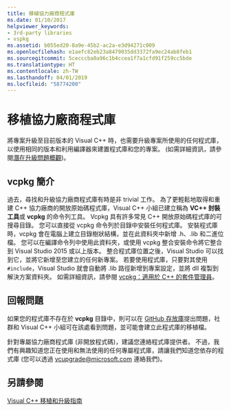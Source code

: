 ```yaml
---
title: 移植協力廠商程式庫
ms.date: 01/10/2017
helpviewer_keywords:
- 3rd-party libraries
- vspkg
ms.assetid: b055ed20-8a9e-45b2-ac2a-e3d94271c009
ms.openlocfilehash: e1aefc82eb23a8479035dd3372fa9ec24ab8feb1
ms.sourcegitcommit: 5cecccba0a96c1b4ccea1f7a1cfd91f259cc5bde
ms.translationtype: HT
ms.contentlocale: zh-TW
ms.lasthandoff: 04/01/2019
ms.locfileid: "58774200"
---
```

# <a name="porting-third-party-libraries"></a>移植協力廠商程式庫

將專案升級至目前版本的 Visual C++ 時，也需要升級專案所使用的任何程式庫，以使用相同的版本和利用編譯器來建置程式庫和您的專案。 (如需詳細資訊，請參閱[潛在升級問題概觀](overview-of-potential-upgrade-issues-visual-cpp.md))。

## <a name="introducing-vcpkg"></a>vcpkg 簡介

過去，尋找和升級協力廠商程式庫有時是非 trivial 工作。 為了更輕鬆地取得和重建 C++ 協力廠商的開放原始碼程式庫，Visual C++ 小組已建立稱為 **VC++ 封裝工具**或 **vcpkg** 的命令列工具。 Vcpkg 具有許多常見 C++ 開放原始碼程式庫的可搜尋目錄。 您可以直接從 vcpkg 命令列於目錄中安裝任何程式庫。 安裝程式庫時，vcpkg 會在電腦上建立目錄樹狀結構，並在此資料夾中新增 .h、.lib 和二進位檔。 您可以在編譯命令列中使用此資料夾，或使用 vcpkg 整合安裝命令將它整合到 Visual Studio 2015 或以上版本。 整合程式庫位置之後，Visual Studio 可以找到它，並將它新增至您建立的任何新專案。 若要使用程式庫，只要對其使用 `#include`，Visual Studio 就會自動將 .lib 路徑新增到專案設定，並將 dll 複製到解決方案資料夾。 如需詳細資訊，請參閱 [vcpkg：適用於 C++ 的套件管理員](../build/vcpkg.md)。

## <a name="reporting-issues"></a>回報問題

如果您的程式庫不存在於 **vcpkg** 目錄中，則可以在 [GitHub 存放庫](https://github.com/Microsoft/vcpkg/issues)提出問題，社群和 Visual C++ 小組可在該處看到問題，並可能會建立此程式庫的移植檔。

針對專屬協力廠商程式庫 (非開放程式碼)，建議您連絡程式庫提供者。 不過，我們有興趣知道您正在使用和無法使用的任何專屬程式庫，請讓我們知道您依存的程式庫 (您可以透過 vcupgrade@microsoft.com 連絡我們)。

## <a name="see-also"></a>另請參閱

[Visual C++ 移植和升級指南](visual-cpp-porting-and-upgrading-guide.md)

